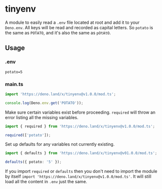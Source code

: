 # tinyenv

A module to easily read a `.env` file located at root and add it to your
`Deno.env`. All keys will be read and recorded as capital letters. So `potato`
is the same as `POTATO`, and it's also the same as `pOtAtO`.

## Usage

### .env

```
potato=5
```

### main.ts

```ts
import 'https://deno.land/x/tinyenv@v1.0.0/mod.ts';

console.log(Deno.env.get('POTATO'));
```

Make sure certain variables exist before proceeding. `required` will throw an
error listing all the missing variables.

```ts
import { required } from 'https://deno.land/x/tinyenv@v1.0.0/mod.ts';

required(['potato']);
```

Set up defaults for any variables not currently existing.

```ts
import { defaults } from 'https://deno.land/x/tinyenv@v01.0.0/mod.ts';

defaults({ potato: '5' });
```

If you import `required` or `defaults` then you don't need to import the module
by itself `import 'https://deno.land/x/tinyenv@v1.0.0/mod.ts'`. It will still
load all the content in `.env` just the same.
